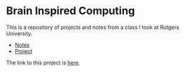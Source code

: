 # Brain Inspired Computing
This is a repository of projects and notes from a class I took at Rutgers University. 


* [Notes](posts/prototype.md)
* [Project](posts/exemplar.md)

The link to this project is [here](#).



